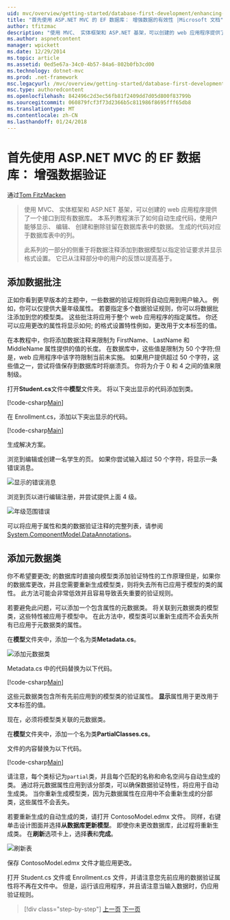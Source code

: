 ```yaml
---
uid: mvc/overview/getting-started/database-first-development/enhancing-data-validation
title: "首先使用 ASP.NET MVC 的 EF 数据库： 增强数据的有效性 |Microsoft 文档"
author: tfitzmac
description: "使用 MVC、 实体框架和 ASP.NET 基架，可以创建的 web 应用程序提供了一个接口到现有数据库。 此教程系列..."
ms.author: aspnetcontent
manager: wpickett
ms.date: 12/29/2014
ms.topic: article
ms.assetid: 0ed5e67a-34c0-4b57-84a6-802b0fb3cd00
ms.technology: dotnet-mvc
ms.prod: .net-framework
msc.legacyurl: /mvc/overview/getting-started/database-first-development/enhancing-data-validation
msc.type: authoredcontent
ms.openlocfilehash: 842496c2d3ec56fb81f2409dd7d05d800f83799b
ms.sourcegitcommit: 060879fcf3f73d2366b5c811986f8695fff65db8
ms.translationtype: MT
ms.contentlocale: zh-CN
ms.lasthandoff: 01/24/2018
---
```

<a name="ef-database-first-with-aspnet-mvc-enhancing-data-validation"></a>首先使用 ASP.NET MVC 的 EF 数据库： 增强数据验证
====================
通过[Tom FitzMacken](https://github.com/tfitzmac)

> 使用 MVC、 实体框架和 ASP.NET 基架，可以创建的 web 应用程序提供了一个接口到现有数据库。 本系列教程演示了如何自动生成代码，使用户能够显示、 编辑、 创建和删除驻留在数据库表中的数据。 生成的代码对应于数据库表中的列。
> 
> 此系列的一部分的侧重于将数据注释添加到数据模型以指定验证要求并显示格式设置。 它已从注释部分中的用户的反馈以提高基于。


## <a name="add-data-annotations"></a>添加数据批注

正如你看到更早版本的主题中，一些数据的验证规则将自动应用到用户输入。 例如，你可以仅提供大量年级属性。 若要指定多个数据验证规则，你可以将数据批注添加到您的模型类。 这些批注将应用于整个 web 应用程序的指定属性。 你还可以应用更改的属性将显示如何; 的格式设置特性例如，更改用于文本标签的值。

在本教程中，你将添加数据注释来限制为 FirstName、 LastName 和 MiddleName 属性提供的值的长度。 在数据库中，这些值是限制为 50 个字符;但是，web 应用程序中该字符限制当前未实施。 如果用户提供超过 50 个字符，这些值之一，尝试将值保存到数据库时将崩溃页。 你将为介于 0 和 4 之间的值来限制级。

打开**Student.cs**文件中**模型**文件夹。 将以下突出显示的代码添加到类。

[!code-csharp[Main](enhancing-data-validation/samples/sample1.cs?highlight=5,15,17,20)]

在 Enrollment.cs，添加以下突出显示的代码。

[!code-csharp[Main](enhancing-data-validation/samples/sample2.cs?highlight=5,10)]

生成解决方案。

浏览到编辑或创建一名学生的页。 如果你尝试输入超过 50 个字符，将显示一条错误消息。

![显示的错误消息](enhancing-data-validation/_static/image1.png)

浏览到页以进行编辑注册，并尝试提供上面 4 级。

![年级范围错误](enhancing-data-validation/_static/image2.png)

可以将应用于属性和类的数据验证注释的完整列表，请参阅[System.ComponentModel.DataAnnotations](https://msdn.microsoft.com/library/system.componentmodel.dataannotations.aspx)。

## <a name="add-metadata-classes"></a>添加元数据类

你不希望要更改; 的数据库时直接向模型类添加验证特性的工作原理但是，如果你的数据库更改，并且您需要重新生成模型类，则将失去所有已应用于模型的类的属性。 此方法可能会非常低效并且容易导致丢失重要的验证规则。

若要避免此问题，可以添加一个包含属性的元数据类。 将关联到元数据类的模型类，这些特性被应用于模型中。 在此方法中，模型类可以重新生成而不会丢失所有已应用于元数据类的属性。

在**模型**文件夹中，添加一个名为类**Metadata.cs**。

![添加元数据类](enhancing-data-validation/_static/image3.png)

Metadata.cs 中的代码替换为以下代码。

[!code-csharp[Main](enhancing-data-validation/samples/sample3.cs)]

这些元数据类包含所有先前应用到的模型类的验证属性。 **显示**属性用于更改用于文本标签的值。

现在，必须将模型类关联的元数据类。

在**模型**文件夹中，添加一个名为类**PartialClasses.cs**。

文件的内容替换为以下代码。

[!code-csharp[Main](enhancing-data-validation/samples/sample4.cs)]

请注意，每个类标记为`partial`类，并且每个匹配的名称和命名空间与自动生成的类。 通过将元数据属性应用到该分部类，可以确保数据验证特性，将应用于自动生成类。 当你重新生成模型类，因为元数据属性在应用中不会重新生成的分部类，这些属性不会丢失。

若要重新生成的自动生成的类，请打开 ContosoModel.edmx 文件。 同样，右键单击设计图面并选择**从数据库更新模型**。 即使你未更改数据库，此过程将重新生成类。 在**刷新**选项卡上，选择**表**和**完成**。

![刷新表](enhancing-data-validation/_static/image4.png)

保存 ContosoModel.edmx 文件才能应用更改。

打开 Student.cs 文件或 Enrollment.cs 文件，并请注意您先前应用的数据验证属性将不再在文件中。 但是，运行该应用程序，并且请注意当输入数据时，仍应用验证规则。

>[!div class="step-by-step"]
[上一页](customizing-a-view.md)
[下一页](publish-to-azure.md)
